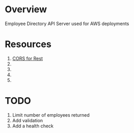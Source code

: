 # Overview
Employee Directory API Server used for AWS deployments

# Resources
1. [CORS for Rest](<https://spring.io/guides/gs/rest-service-cors/>)
2. [](<>)
3. [](<>)
4. [](<>)
5. [](<>)

# TODO
1. Limit number of employees returned
2. Add validation
3. Add a health check

